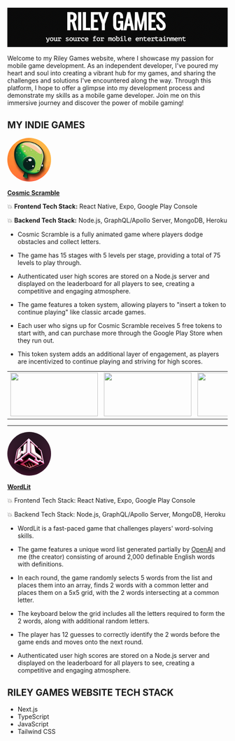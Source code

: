 
![](https://github.com/gemsjohn/riley-games/blob/main/public/screenshot_riley_games.png)

Welcome to my Riley Games website, where I showcase my passion for mobile game development. As an independent developer, I've poured my heart and soul into creating a vibrant hub for my games, and sharing the challenges and solutions I've encountered along the way. Through this platform, I hope to offer a glimpse into my development process and demonstrate my skills as a mobile game developer. Join me on this immersive journey and discover the power of mobile gaming!

## MY INDIE GAMES
<img src="https://github.com/gemsjohn/riley-games/blob/main/public/cosmic_icon.png" width="100" height="100" style="border-radius: 50%;">

**[Cosmic Scramble](https://play.google.com/store/apps/details?id=com.cosmicscramble&hl=en_US&gl=US)**

:boom: **Frontend Tech Stack:** React Native, Expo, Google Play Console


:boom: **Backend Tech Stack:** Node.js, GraphQL/Apollo Server, MongoDB, Heroku

* Cosmic Scramble is a fully animated game where players dodge obstacles and collect letters.

* The game has 15 stages with 5 levels per stage, providing a total of 75 levels to play through.

* Authenticated user high scores are stored on a Node.js server and displayed on the leaderboard for all players to see, creating a competitive and engaging atmosphere.

* The game features a token system, allowing players to "insert a token to continue playing" like classic arcade games.

* Each user who signs up for Cosmic Scramble receives 5 free tokens to start with, and can purchase more through the Google Play Store when they run out.

* This token system adds an additional layer of engagement, as players are incentivized to continue playing and striving for high scores.

<table>
  <tr>
    <td valign="top"><img src="https://user-images.githubusercontent.com/96096362/220933271-0a26ba1e-4201-4214-9b38-0d395b840310.png" width="200" height="100"></td>
    <td valign="top"><img src="https://user-images.githubusercontent.com/96096362/220933497-bba9a3e6-79db-44e2-9628-ce4959fbf33e.png" width="200" height="100"></td>
    <td valign="top"><img src="https://user-images.githubusercontent.com/96096362/220933633-85d10098-069a-4a2c-b494-9adf020f5e9c.png" width="200" height="100"></td>
    
  </tr>
</table>

- - - - - 

<img src="https://github.com/gemsjohn/riley-games/blob/main/public/wordlit_icon.png" width="100" height="100" style="border-radius: 50%;">

**[WordLit](https://play.google.com/store/apps/details?id=com.WordLit&hl=en_US&gl=US)**

:boom: Frontend Tech Stack: React Native, Expo, Google Play Console

:boom: Backend Tech Stack: Node.js, GraphQL/Apollo Server, MongoDB, Heroku

* WordLit is a fast-paced game that challenges players' word-solving skills.

* The game features a unique word list generated partially by [OpenAI](https://openai.com/) and me (the creator)  consisting of around 2,000 definable English words with definitions.

* In each round, the game randomly selects 5 words from the list and places them into an array, finds 2 words with a common letter and places them on a 5x5 grid, with the 2 words intersecting at a common letter.

* The keyboard below the grid includes all the letters required to form the 2 words, along with additional random letters.

* The player has 12 guesses to correctly identify the 2 words before the game ends and moves onto the next round.

* Authenticated user high scores are stored on a Node.js server and displayed on the leaderboard for all players to see, creating a competitive and engaging atmosphere.

## RILEY GAMES WEBSITE TECH STACK
* Next.js
* TypeScript
* JavaScript
* Tailwind CSS
